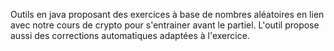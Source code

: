 Outils en java proposant des exercices à base de nombres aléatoires en lien avec notre cours de crypto pour s'entrainer avant le partiel.
L'outil propose aussi des corrections automatiques adaptées à l'exercice.
